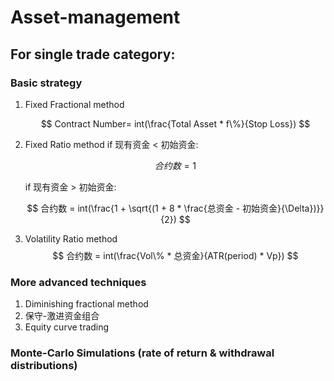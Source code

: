 # Asset-management

## For single trade category:
### Basic strategy
1. Fixed Fractional method
   
   $$  Contract Number= int(\frac{Total Asset * f\%}{Stop Loss}) $$

2. Fixed Ratio method
   if 现有资金 < 初始资金: 

   $$ 合约数 = 1 $$

   if 现有资金 > 初始资金:

   $$ 合约数 = int(\frac{1 + \sqrt{(1 + 8 * \frac{总资金 - 初始资金}{\Delta})}}{2}) $$
   
3. Volatility Ratio method
   $$ 合约数 = int(\frac{Vol\% * 总资金}{ATR(period) * Vp}) $$


### More advanced techniques
1. Diminishing fractional method
2. 保守-激进资金组合
3. Equity curve trading

### Monte-Carlo Simulations (rate of return & withdrawal distributions)


